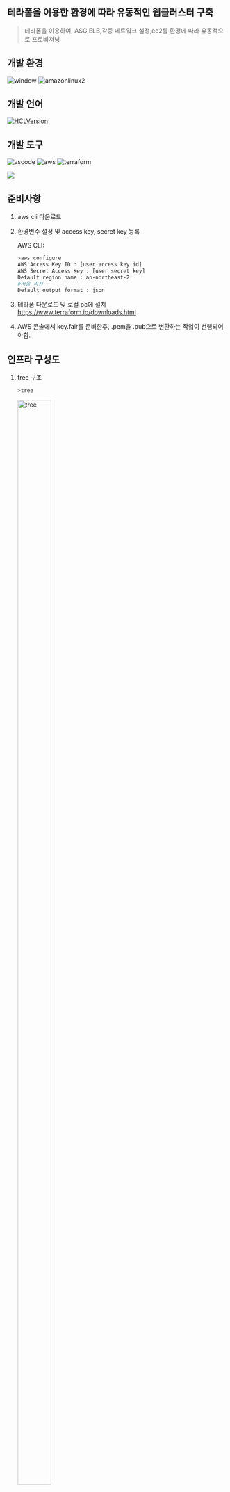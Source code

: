 ## 테라폼을 이용한 환경에 따라 유동적인 웹클러스터 구축   
>테라폼을 이용하여, ASG,ELB,각종 네트워크 설정,ec2를 환경에 따라 유동적으로 프로비저닝

## 개발 환경
![window][window-image]
![amazonlinux2][amazonlinux2-image]

## 개발 언어
[![HCLVersion][HCL-image]][HCL-url]

## 개발 도구
![vscode][vscode-image]
![aws][aws-image]
![terraform][terraform-image]



![](../header.png)

## 준비사항

1. aws cli 다운로드
2. 환경변수 설정 및 access key, secret key 등록 

    AWS CLI:

    ```sh
    >aws configure
    AWS Access Key ID : [user access key id]
    AWS Secret Access Key : [user secret key]
    Default region name : ap-northeast-2 
    #서울 리전
    Default output format : json
    ```

3. 테라폼 다운로드 및 로컬 pc에 설치
https://www.terraform.io/downloads.html
4. AWS 콘솔에서 key.fair를 준비한후, .pem을 .pub으로 변환하는 작업이 선행되어야함.

## 인프라 구성도
1. tree 구조
    
    ```sh
    >tree
    ```
    <img src=https://user-images.githubusercontent.com/73996998/106762520-420a9d80-6679-11eb-84df-3631f325b6c7.png width="40%" height="80%" title="px(픽셀) 크기 설정" alt="tree"></img>
2. 구성도   
    <p>
    <img src=https://user-images.githubusercontent.com/73996998/106762854-944bbe80-6679-11eb-831d-09e7e07744c0.GIF width="80%" height="80%" title="px(픽셀) 크기 설정" alt="tree"></img>
    </p>   
    아이콘사용출처: https://aws.amazon.com/ko/architecture/icons/

## 스크린샷
1. ASG 생성 확인
<p>
<img src=https://raw.githubusercontent.com/Park-G-s/study/master/%EC%98%A4%ED%86%A0%EC%8A%A4%EC%BC%80%EC%9D%BC%EB%A7%81(%EA%B0%80%EB%A6%AC%EA%B8%B0).GIF width="80%" height="30%" title="px(픽셀) 크기 설정" alt="ASG"></img>
 </p>
2. ELB 생성 확인
<p>
<img src=https://raw.githubusercontent.com/Park-G-s/study/master/%EB%A1%9C%EB%93%9C%EB%B0%B8%EB%9F%B0%EC%84%9C(%EA%B0%80%EB%A6%AC%EA%B8%B0).GIF width="80%" height="30%" title="px(픽셀) 크기 설정" alt="ELB2"></img>
 </p>
3. ELB 정상작동 확인
<p>
<img src=https://raw.githubusercontent.com/Park-G-s/study/master/elb%20%EC%A0%95%EC%83%81%EC%9E%91%EB%8F%99(%EA%B0%80%EB%A6%AC%EA%B8%B0).GIF width="80%" height="30%" title="px(픽셀) 크기 설정" alt="ELB"></img>
 </p>


<!-- ## 사용 예제

스크린 샷과 코드 예제를 통해 사용 방법을 자세히 설명합니다.

_더 많은 예제와 사용법은 [Wiki][wiki]를 참고하세요._
-->
<!--## 개발 환경 설정

모든 개발 의존성 설치 방법과 자동 테스트 슈트 실행 방법을 운영체제 별로 작성합니다.

```sh
make install
npm test
```
## 업데이트 내역

* 0.2.1
    * 수정: 문서 업데이트 (모듈 코드 동일)
* 0.2.0
    * 수정: `setDefaultXYZ()` 메서드 제거
    * 추가: `init()` 메서드 추가
* 0.1.1
    * 버그 수정: `baz()` 메서드 호출 시 부팅되지 않는 현상 (@컨트리뷰터 감사합니다!)
* 0.1.0
    * 첫 출시
    * 수정: `foo()` 메서드 네이밍을 `bar()`로 수정
* 0.0.1
    * 작업 진행 중

## 정보

이름 – [@트위터 주소](https://twitter.com/dbader_org) – 이메일주소@example.com

XYZ 라이센스를 준수하며 ``LICENSE``에서 자세한 정보를 확인할 수 있습니다.

[https://github.com/yourname/github-link](https://github.com/dbader/)

## 기여 방법

1. (<https://github.com/yourname/yourproject/fork>)을 포크합니다.
2. (`git checkout -b feature/fooBar`) 명령어로 새 브랜치를 만드세요.
3. (`git commit -am 'Add some fooBar'`) 명령어로 커밋하세요.
4. (`git push origin feature/fooBar`) 명령어로 브랜치에 푸시하세요. 
5. 풀리퀘스트를 보내주세요.
-->
<!-- Markdown link & img dfn's -->
[HCL-image]: https://img.shields.io/badge/HCL-blue
[terraform-image]: https://img.shields.io/badge/terraform-0.14.5-blue
[window-image]: https://img.shields.io/badge/Window-10-blue
[amazonlinux2-image]: https://img.shields.io/badge/amazonlinux-2-orange
[vscode-image]: https://img.shields.io/badge/vscode-1.52.1-blueviolet
[HCL-url]: https://www.terraform.io/downloads.html
[aws-image]: https://img.shields.io/badge/-aws-orange